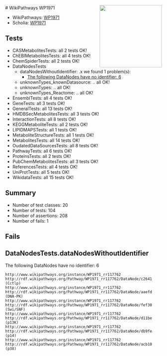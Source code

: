<img style="float: right; width: 200px" src="https://upload.wikimedia.org/wikipedia/commons/thumb/8/83/Wplogo_with_text_500.png/640px-Wplogo_with_text_500.png" />
# WikiPathways WP1971

* WikiPathways: [WP1971](https://wikipathways.org/pathways/WP1971)
* Scholia: [WP1971](https://scholia.toolforge.org/wikipathways/WP1971)
## Tests
* CASMetabolitesTests: all 2 tests OK!
* ChEBIMetabolitesTests: all 4 tests OK!
* ChemSpiderTests: all 2 tests OK!
* DataNodesTests
    * dataNodesWithoutIdentifier: .x we found 1 problem(s):
        * [The following DataNodes have no identifier: 6](#d2d32fa5)
    * unknownTypes_knownDatasource: .. all OK!
    * unknownTypes: .. all OK!
    * unknownTypes_Reactome: .. all OK!
* EnsemblTests: all 4 tests OK!
* GeneTests: all 3 tests OK!
* GeneralTests: all 13 tests OK!
* HMDBSecMetabolitesTests: all 3 tests OK!
* InteractionTests: all 8 tests OK!
* KEGGMetaboliteTests: all 2 tests OK!
* LIPIDMAPSTests: all 1 tests OK!
* MetaboliteStructureTests: all 1 tests OK!
* MetabolitesTests: all 14 tests OK!
* OudatedDataSourcesTests: all 8 tests OK!
* PathwayTests: all 6 tests OK!
* ProteinsTests: all 2 tests OK!
* PubChemMetabolitesTests: all 3 tests OK!
* ReferencesTests: all 4 tests OK!
* UniProtTests: all 5 tests OK!
* WikidataTests: all 15 tests OK!


## Summary

* Number of test classes: 20
* Number of tests: 104
* Number of assertions: 208
* Number of fails: 1

## Fails

<a name="d2d32fa5" />

## DataNodesTests.dataNodesWithoutIdentifier

The following DataNodes have no identifier: 6
```
http://www.wikipathways.org/instance/WP1971_rr117762 http://rdf.wikipathways.org/Pathway/WP1971_rr117762/DataNode/c2641 (Cctlp)
http://www.wikipathways.org/instance/WP1971_rr117762 http://rdf.wikipathways.org/Pathway/WP1971_rr117762/DataNode/aaefd (DNA-PK)
http://www.wikipathways.org/instance/WP1971_rr117762 http://rdf.wikipathways.org/Pathway/WP1971_rr117762/DataNode/fef30 (Swi/SNF)
http://www.wikipathways.org/instance/WP1971_rr117762 http://rdf.wikipathways.org/Pathway/WP1971_rr117762/DataNode/d11be (p13K)
http://www.wikipathways.org/instance/WP1971_rr117762 http://rdf.wikipathways.org/Pathway/WP1971_rr117762/DataNode/db9fe (p14)
http://www.wikipathways.org/instance/WP1971_rr117762 http://rdf.wikipathways.org/Pathway/WP1971_rr117762/DataNode/acb10 (p38)
```

